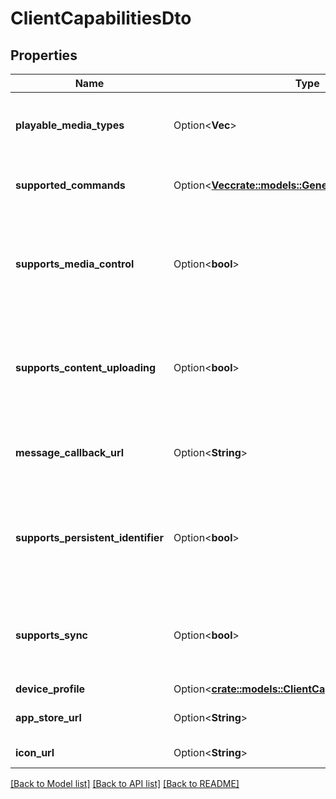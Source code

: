 # ClientCapabilitiesDto

## Properties

Name | Type | Description | Notes
------------ | ------------- | ------------- | -------------
**playable_media_types** | Option<**Vec<String>**> | Gets or sets the list of playable media types. | [optional]
**supported_commands** | Option<[**Vec<crate::models::GeneralCommandType>**](GeneralCommandType.md)> | Gets or sets the list of supported commands. | [optional]
**supports_media_control** | Option<**bool**> | Gets or sets a value indicating whether session supports media control. | [optional]
**supports_content_uploading** | Option<**bool**> | Gets or sets a value indicating whether session supports content uploading. | [optional]
**message_callback_url** | Option<**String**> | Gets or sets the message callback url. | [optional]
**supports_persistent_identifier** | Option<**bool**> | Gets or sets a value indicating whether session supports a persistent identifier. | [optional]
**supports_sync** | Option<**bool**> | Gets or sets a value indicating whether session supports sync. | [optional]
**device_profile** | Option<[**crate::models::ClientCapabilitiesDeviceProfile**](ClientCapabilities_DeviceProfile.md)> |  | [optional]
**app_store_url** | Option<**String**> | Gets or sets the app store url. | [optional]
**icon_url** | Option<**String**> | Gets or sets the icon url. | [optional]

[[Back to Model list]](../README.md#documentation-for-models) [[Back to API list]](../README.md#documentation-for-api-endpoints) [[Back to README]](../README.md)


